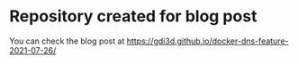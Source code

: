 # Repository created for blog post
You can check the blog post at https://gdi3d.github.io/docker-dns-feature-2021-07-26/
